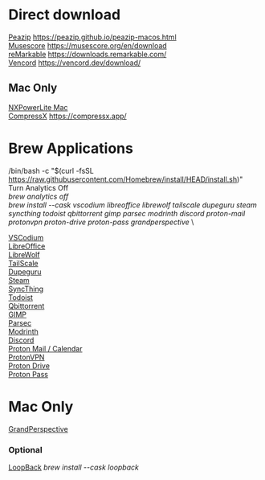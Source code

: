 # Direct download
[Peazip](https://github.com/peazip/PeaZip/releases/download/9.8.0/peazip-9.8.0.DARWIN.x86_64.zip) https://peazip.github.io/peazip-macos.html \
[Musescore](https://muse-cdn.com/Muse_Hub.dmg) https://musescore.org/en/download \
[reMarkable](https://downloads.remarkable.com/latest/macos) https://downloads.remarkable.com/ \
[Vencord](https://github.com/Vencord/Installer/releases/latest/download/VencordInstaller.MacOs.zip) https://vencord.dev/download/

## Mac Only
[NXPowerLite Mac](https://redirect.neuxpower.com/latest/desktop-mac/setup) \
[CompressX](https://compressx.app/latest) https://compressx.app/

# Brew Applications
/bin/bash -c "$(curl -fsSL https://raw.githubusercontent.com/Homebrew/install/HEAD/install.sh)" \
Turn Analytics Off \
*brew analytics off* \
*brew install --cask vscodium libreoffice librewolf tailscale dupeguru steam syncthing todoist qbittorrent gimp parsec modrinth discord proton-mail protonvpn proton-drive proton-pass grandperspective* \

[VSCodium](https://github.com/VSCodium/vscodium?tab=readme-ov-file#download-install) \
[LibreOffice](https://www.libreoffice.org/download/download-libreoffice/) \
[LibreWolf](https://librewolf.net/installation/macos/) \
[TailScale](https://tailscale.com/download/mac) \
[Dupeguru](https://dupeguru.voltaicideas.net/) \
[Steam](https://store.steampowered.com/about/) \
[SyncThing](https://syncthing.net/downloads/) \
[Todoist](https://todoist.com/downloads/mac) \
[Qbittorrent](https://www.qbittorrent.org/) \
[GIMP](https://www.gimp.org/downloads/) \
[Parsec](https://parsec.app/downloads) \
[Modrinth](https://modrinth.com/app) \
[Discord](https://discord.com/) \
[Proton Mail / Calendar](https://proton.me/mail/download) \
[ProtonVPN](https://protonvpn.com/download-macos) \
[Proton Drive](https://proton.me/drive/download) \
[Proton Pass](https://proton.me/pass/download) 


# Mac Only
[GrandPerspective](https://grandperspectiv.sourceforge.net/)

### Optional
[LoopBack](https://rogueamoeba.com/loopback/)
*brew install --cask loopback*
